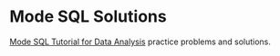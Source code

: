 # Mode SQL Solutions
[Mode SQL Tutorial for Data Analysis](https://mode.com/sql-tutorial/) practice problems and solutions.
